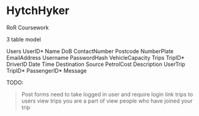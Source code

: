 # HytchHyker
RoR Coursework

3 table model

Users
	UserID*
	Name
	DoB
	ContactNumber
	Postcode
	NumberPlate
	EmailAddress
	Username
	PasswordHash
	VehicleCapacity
Trips
	TripID*
	DriverID
	Date
	Time
	Destination
	Source
	PetrolCost
	Description	
UserTrip
	TripID*
	PassengerID*
	Message

TODO:
>Post forms need to take logged in user and require login
>link trips to users
>view trips you are a part of
>view people who have joined your trip

